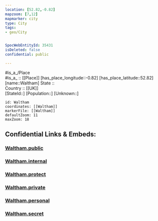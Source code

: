 ```yaml
---
location: [52.82,-0.82] 
mapzoom: [7,12] 
mapmarker: city 
type: City
tags:
- geo/City


SpocWebEntityId: 35431
isDeleted: false
confidential: public

---
```

#is_a_/Place  
#is_a_ :: [[Place]] 
[has_place_longitude::-0.82] 
[has_place_latitude::52.82] 
[name::Waltham] 
State ::  
Country :: [[UK]]  
[StateId::] 
[Population::] 
[Unknown::] 


```leaflet
id: Waltham
coordinates: [[Waltham]] 
markerFile: [[Waltham]] 
defaultZoom: 11 
maxZoom: 18
```


## Confidential Links & Embeds: 

### [Waltham.public](/_public/\Earth\Continent\Europe\Europe~North\UK\England\Regions~England\East_Midlands\Leicestershire\cities~Leicestershire\Melton\cities~MeltonWaltham.public.md) 

### [Waltham.internal](/_internal/\Earth\Continent\Europe\Europe~North\UK\England\Regions~England\East_Midlands\Leicestershire\cities~Leicestershire\Melton\cities~MeltonWaltham.internal.md) 

### [Waltham.protect](/_protect/\Earth\Continent\Europe\Europe~North\UK\England\Regions~England\East_Midlands\Leicestershire\cities~Leicestershire\Melton\cities~MeltonWaltham.protect.md) 

### [Waltham.private](/_private/\Earth\Continent\Europe\Europe~North\UK\England\Regions~England\East_Midlands\Leicestershire\cities~Leicestershire\Melton\cities~MeltonWaltham.private.md) 

### [Waltham.personal](/_personal/\Earth\Continent\Europe\Europe~North\UK\England\Regions~England\East_Midlands\Leicestershire\cities~Leicestershire\Melton\cities~MeltonWaltham.personal.md) 

### [Waltham.secret](/_secret/\Earth\Continent\Europe\Europe~North\UK\England\Regions~England\East_Midlands\Leicestershire\cities~Leicestershire\Melton\cities~MeltonWaltham.secret.md)

